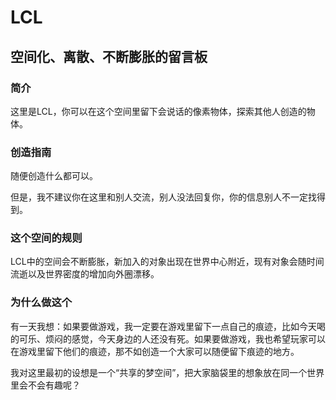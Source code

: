 # LCL
## 空间化、离散、不断膨胀的留言板

### 简介

这里是LCL，你可以在这个空间里留下会说话的像素物体，探索其他人创造的物体。

### 创造指南

随便创造什么都可以。

但是，我不建议你在这里和别人交流，别人没法回复你，你的信息别人不一定找得到。

### 这个空间的规则

LCL中的空间会不断膨胀，新加入的对象出现在世界中心附近，现有对象会随时间流逝以及世界密度的增加向外圈漂移。
### 为什么做这个

有一天我想：如果要做游戏，我一定要在游戏里留下一点自己的痕迹，比如今天喝的可乐、烦闷的感觉，今天身边的人还没有死。如果要做游戏，我也希望玩家可以在游戏里留下他们的痕迹，那不如创造一个大家可以随便留下痕迹的地方。

我对这里最初的设想是一个“共享的梦空间”，把大家脑袋里的想象放在同一个世界里会不会有趣呢？